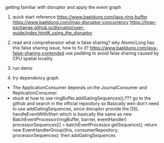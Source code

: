 getting familiar with disruptor and apply the event graph

1. quick start reference
https://www.baeldung.com/java-ring-buffer
https://www.baeldung.com/lmax-disruptor-concurrency
https://lmax-exchange.github.io/disruptor/user-guide/index.html#_using_the_disruptor
   
2. read and comprehension
what is false sharing? why AtomicLong has this false sharing issue, how to fix it?
   https://www.baeldung.com/java-false-sharing-contended
   use padding to avoid false sharing caused by CPU spatial locality
   
3. run demo 
   
4. try dependency graph
- The ApplicationConsumer depends on the JournalConsumer and ReplicationConsumer.
- stuck at how to use ringBuffer.addGatingSequences();??? 
  go to the github and search in the official repository
   so Basically wen don't need to use addGatingSequences, 
  since disruptor provide the DSL handleEventWith/then which is basically
  the same as 
  new BatchEventProcessor<T>(ringBuffer, barrier, eventHandler)
  processorSequences[i] = batchEventProcessor.getSequence();
  return new EventHandlerGroup<T>(this, consumerRepository, processorSequences);
   then addGatingSequences

    

   